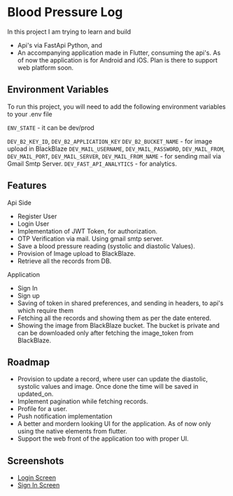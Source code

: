 
# Blood Pressure Log

In this project I am trying to learn and build 
- Api's via FastApi Python, and
- An accompanying application made in Flutter, consuming the api's. As of now the application is for Android and iOS. Plan is there to support web platform soon.



## Environment Variables

To run this project, you will need to add the following environment variables to your .env file

`ENV_STATE` - it can be dev/prod

`DEV_B2_KEY_ID`, `DEV_B2_APPLICATION_KEY` `DEV_B2_BUCKET_NAME` - for image upload in BlackBlaze
`DEV_MAIL_USERNAME`, `DEV_MAIL_PASSWORD`, `DEV_MAIL_FROM`, `DEV_MAIL_PORT`, `DEV_MAIL_SERVER`, `DEV_MAIL_FROM_NAME` - for sending mail via Gmail Smtp Server.
`DEV_FAST_API_ANALYTICS` - for analytics.


## Features

Api Side
- Register User
- Login User
- Implementation of JWT Token, for authorization.
- OTP Verification via mail. Using gmail smtp server.
- Save a blood pressure reading (systolic and diastolic Values).
- Provision of Image upload to BlackBlaze.
- Retrieve all the records from DB.

Application
- Sign In 
- Sign up
- Saving of token in shared preferences, and sending in headers, to api's which require them
- Fetching all the records and showing them as per the date entered.
- Showing the image from BlackBlaze bucket. The bucket is private and can be downloaded only after fetching the image_token from BlackBlaze.




## Roadmap

- Provision to update a record, where user can update the diastolic, systolic values and image. Once done the time will be saved in updated_on.
- Implement pagination while fetching records.
- Profile for a user. 
- Push notification implementation
- A better and mordern looking UI for the application. As of now only using the native elements from flutter.
- Support the web front of the application too with proper UI.



## Screenshots

- [Login Screen](https://f005.backblazeb2.com/file/for-apps/1_login_page.png)
- [Sign In Screen](https://f005.backblazeb2.com/file/for-apps/2_sign_up_screen_1.png)

